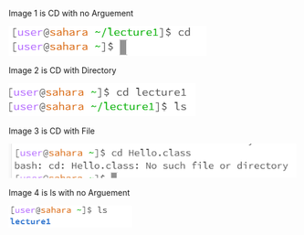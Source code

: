 Image 1 is CD with no Arguement

![Image](cdNoArg.png)

Image 2 is CD with Directory

![Image](cdDirectory.png)

Image 3 is CD with File

![Image](cdFile.png)

Image 4 is ls with no Arguement

![Image](lsArg.png)
